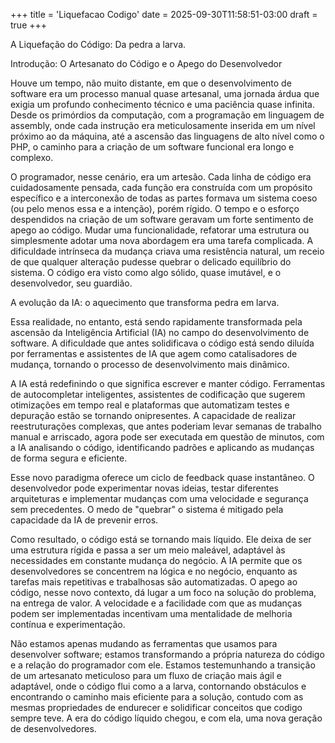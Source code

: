 +++
title = 'Liquefacao Codigo'
date = 2025-09-30T11:58:51-03:00
draft = true
+++

A Liquefação do Código: Da pedra a larva.

Introdução: O Artesanato do Código e o Apego do Desenvolvedor

Houve um tempo, não muito distante, em que o desenvolvimento de software era um processo manual quase artesanal, uma jornada árdua que exigia um profundo conhecimento técnico e uma paciência quase infinita. Desde os primórdios da computação, com a programação em linguagem de assembly, onde cada instrução era meticulosamente inserida em um nível próximo ao da máquina, até a ascensão das linguagens de alto nível como o PHP, o caminho para a criação de um software funcional era longo e complexo.

O programador, nesse cenário, era um artesão. Cada linha de código era cuidadosamente pensada, cada função era construída com um propósito específico e a interconexão de todas as partes formava um sistema coeso (ou pelo menos essa e a intenção), porém rígido. O tempo e o esforço despendidos na criação de um software geravam um forte sentimento de apego ao código. Mudar uma funcionalidade, refatorar uma estrutura ou simplesmente adotar uma nova abordagem era uma tarefa complicada. A dificuldade intrínseca da mudança criava uma resistência natural, um receio de que qualquer alteração pudesse quebrar o delicado equilíbrio do sistema. O código era visto como algo sólido, quase imutável, e o desenvolvedor, seu guardião.

A evolução da IA: o aquecimento que transforma pedra em larva.

Essa realidade, no entanto, está sendo rapidamente transformada pela ascensão da Inteligência Artificial (IA) no campo do desenvolvimento de software. A dificuldade que antes solidificava o código está sendo diluída por ferramentas e assistentes de IA que agem como catalisadores de mudança, tornando o processo de desenvolvimento mais dinâmico.

A IA está redefinindo o que significa escrever e manter código. Ferramentas de autocompletar inteligentes, assistentes de codificação que sugerem otimizações em tempo real e plataformas que automatizam testes e depuração estão se tornando onipresentes. A capacidade de realizar reestruturações complexas, que antes poderiam levar semanas de trabalho manual e arriscado, agora pode ser executada em questão de minutos, com a IA analisando o código, identificando padrões e aplicando as mudanças de forma segura e eficiente.

Esse novo paradigma oferece um ciclo de feedback quase instantâneo. O desenvolvedor pode experimentar novas ideias, testar diferentes arquiteturas e implementar mudanças com uma velocidade e segurança sem precedentes. O medo de "quebrar" o sistema é mitigado pela capacidade da IA de prevenir erros.

Como resultado, o código está se tornando mais líquido. Ele deixa de ser uma estrutura rígida e passa a ser um meio maleável, adaptável às necessidades em constante mudança do negócio. A IA permite que os desenvolvedores se concentrem na lógica e no negócio, enquanto as tarefas mais repetitivas e trabalhosas são automatizadas. O apego ao código, nesse novo contexto, dá lugar a um foco na solução do problema, na entrega de valor. A velocidade e a facilidade com que as mudanças podem ser implementadas incentivam uma mentalidade de melhoria contínua e experimentação.

Não estamos apenas mudando as ferramentas que usamos para desenvolver software; estamos transformando a própria natureza do código e a relação do programador com ele. Estamos testemunhando a transição de um artesanato meticuloso para um fluxo de criação mais ágil e adaptável, onde o código flui como a a larva, contornando obstáculos e encontrando o caminho mais eficiente para a solução, contudo com as mesmas propriedades de endurecer e solidificar conceitos que codigo sempre teve. A era do código líquido chegou, e com ela, uma nova geração de desenvolvedores.

